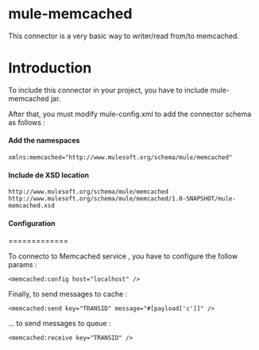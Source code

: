 mule-memcached
=============

This connector is a very basic way to writer/read from/to memcached.

Introduction
============

To include this connector in your project, you have to include mule-memcached jar.

After that, you must modify mule-config.xml to add the connector schema as follows :

#### Add the namespaces
	xmlns:memcached="http://www.mulesoft.org/schema/mule/memcached"

#### Include de XSD location
	http://www.mulesoft.org/schema/mule/memcached http://www.mulesoft.org/schema/mule/memcached/1.0-SNAPSHOT/mule-memcached.xsd

#### Configuration
=============

To connecto to Memcached service , you have to configure the follow params :

	<memcached:config host="localhost" />

Finally, to send messages to cache :

	<memcached:send key="TRANSID" message="#[payload['c']]" />

... to send messages to queue :

	<memcached:receive key="TRANSID" />
